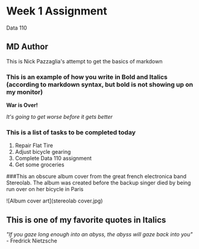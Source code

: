 # Week 1 Assignment
Data 110

## MD Author

This is Nick Pazzaglia's attempt to get the basics of markdown

### This is an example of how you write in Bold and Italics (according to markdown syntax, but bold is not showing up on my monitor)

__War is Over!__

*It's going to get worse before it gets better*

### This is a list of tasks to be completed today

1. Repair Flat Tire
2. Adjust bicycle gearing
3. Complete Data 110 assignment
4. Get some groceries

###This an obscure album cover from the great french electronica band Stereolab. The album was created before the backup singer died by being run over on her bicycle in Paris

![Album cover art](stereolab cover.jpg)

## This is one of my favorite quotes in Italics

*"If you gaze long enough into an abyss, the abyss will gaze back into you"* - Fredrick Nietzsche

